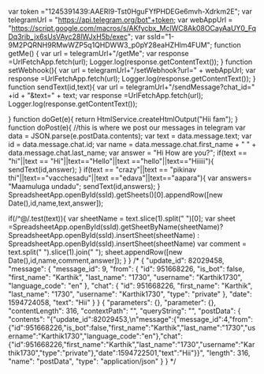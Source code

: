 var token ="1245391439:AAERI9-Tst0HguFYfPHDEGe6mvh-Xdrkm2E";
var telegramUrl = "https://api.telegram.org/bot"+token;
var webAppUrl = "https://script.google.com/macros/s/AKfycbx_MclWC8Ak08OCayAaUY0_FqDq3rib_jx6sUsVAyc28lWJxH5b/exec";
var ssId="1-9M2PQRNH9RMwWZP5q1QHDWW3_p0pY28eaHZHlm4FUM";
function getMe() {
  var url = telegramUrl+"/getMe";
  var response =UrlFetchApp.fetch(url);
  Logger.log(response.getContentText());
}
function setWebhook(){
  var url = telegramUrl+"/setWebhook?url=" + webAppUrl;
  var response =UrlFetchApp.fetch(url);
  Logger.log(response.getContentText()); 
}
function sendText(id,text){
  var url = telegramUrl+"/sendMessage?chat_id=" +id + "&text=" + text;
  var response =UrlFetchApp.fetch(url);
  Logger.log(response.getContentText());
  
}
function doGet(e){
  return HtmlService.createHtmlOutput("Hii fam"); 
}
function doPost(e){
  //this is where we post our messages in telegram
  var data = JSON.parse(e.postData.contents);
  var text = data.message.text;
  var id = data.message.chat.id;
  var name = data.message.chat.first_name + " " + data.message.chat.last_name;
  var answer = "Hi How are you?";
  if(text == "hi"||text == "Hi"||text=="Hello"||text =="hello"||text=="Hiiiii"){
  sendText(id,answer);
  }
    if(text == "crazy"||text == "pikinav thi"||text=="vacchesadu"||text =="edava"||text=="aapara"){
      var answers= "Maamuluga undadu";
  sendText(id,answers);
  }
  SpreadsheetApp.openById(ssId).getSheets()[0].appendRow([new Date(),id,name,text,answer]);
  
  if(/^@/.test(text)){
     var sheetName = text.slice(1).split(" ")[0];
    var sheet =SpreadsheetApp.openById(ssId).getSheetByName(sheetName)? SpreadsheetApp.openById(ssId).insertSheet(sheetName) : SpreadsheetApp.openById(ssId).insertSheet(sheetName)
     var comment = text.split(" ").slice(1).join(" ");
  sheet.appendRow([new Date(),id,name,comment,answer]);
}
}
/*
{
    "update_id": 82029458,
    "message": {
        "message_id": 9,
        "from": {
            "id": 951668226,
            "is_bot": false,
            "first_name": "Karthik",
            "last_name": "1730",
            "username": "Karthik1730",
            "language_code": "en"
        },
        "chat": {
            "id": 951668226,
            "first_name": "Karthik",
            "last_name": "1730",
            "username": "Karthik1730",
            "type": "private"
        },
        "date": 1594724058,
        "text": "Hii"
    }
}
{
    "parameters": {},
    "parameter": {},
    "contentLength": 316,
    "contextPath": "",
    "queryString": "",
    "postData": {
        "contents": "{\"update_id\":82029453,\n\"message\":{\"message_id\":4,\"from\":{\"id\":951668226,\"is_bot\":false,\"first_name\":\"Karthik\",\"last_name\":\"1730\",\"username\":\"Karthik1730\",\"language_code\":\"en\"},\"chat\":{\"id\":951668226,\"first_name\":\"Karthik\",\"last_name\":\"1730\",\"username\":\"Karthik1730\",\"type\":\"private\"},\"date\":1594722501,\"text\":\"Hii\"}}",
        "length": 316,
        "name": "postData",
        "type": "application/json"
    }
}
*/
